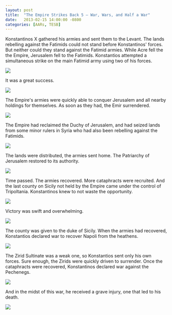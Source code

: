 ```yaml
---
layout: post
title:  "The Empire Strikes Back 5 – War, Wars, and Half a War"
date:   2013-02-15 14:00:00 -0800
categories: [AARs, TESB]
---
```

Konstantinos X gathered his armies and sent them to the Levant. The lands rebelling against the Fatimids could not stand before Konstantinos' forces. But neither could they stand against the Fatimid armies. While Acre fell the the Empire, Jerusalem fell to the Fatimids. Konstantios attempted a simultaneous strike on the main Fatimid army using two of his forces.

![](/assets/tesb_images/5-1.png)

It was a great success.

![](/assets/tesb_images/5-2.png)

The Empire's armies were quickly able to conquer Jerusalem and all nearby holdings for themselves. As soon as they had, the Emir surrendered.

![](/assets/tesb_images/5-3.png)

The Empire had reclaimed the Duchy of Jerusalem, and had seized lands from some minor rulers in Syria who had also been rebelling against the Fatimids.

![](/assets/tesb_images/5-4.png)

The lands were distributed, the armies sent home. The Patriarchy of Jerusalem restored to its authority.

![](/assets/tesb_images/5-5.png)

Time passed. The armies recovered. More cataphracts were recruited. And the last county on Sicily not held by the Empire came under the control of Tripoltania. Konstantinos knew to not waste the opportunity.

![](/assets/tesb_images/5-6.png)

Victory was swift and overwhelming.

![](/assets/tesb_images/5-7.png)

The county was given to the duke of Sicily. When the armies had recovered, Konstantios declared war to recover Napoli from the heathens.

![](/assets/tesb_images/5-8.png)

The Zirid Sultinate was a weak one, so Konstantios sent only his own forces. Sure enough, the Zirids were quickly driven to surrender. Once the cataphracts were recovered, Konstantinos declared war against the Pechenegs.

![](/assets/tesb_images/5-9.png)

And in the midst of this war, he received a grave injury, one that led to his death.

![](/assets/tesb_images/5-10.png)